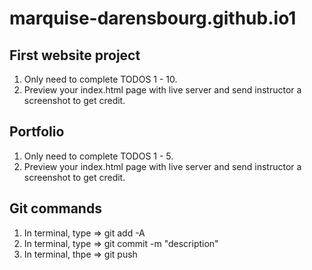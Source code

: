 # marquise-darensbourg.github.io1

## First website project
1) Only need to complete TODOS 1 - 10.
2) Preview your index.html page with live server and send instructor a screenshot to get credit.

## Portfolio
1) Only need to complete TODOS 1 - 5.
2) Preview your index.html page with live server and send instructor a screenshot to get credit.

## Git commands
1) In terminal, type => git add -A
2) In terminal, type => git commit -m "description"
3) In terminal, thpe => git push